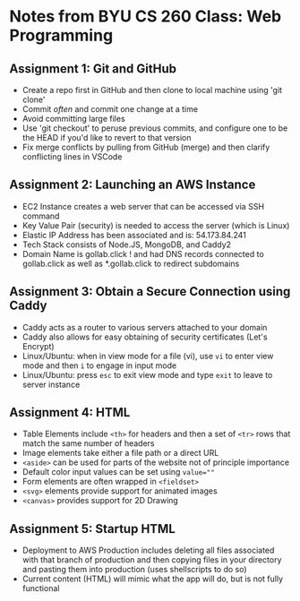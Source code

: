 # Notes from BYU CS 260 Class: Web Programming

## Assignment 1: Git and GitHub

- Create a repo first in GitHub and then clone to local machine using 'git clone'
- Commit *often* and commit one change at a time
- Avoid committing large files
- Use 'git checkout' to peruse previous commits, and configure one to be the HEAD if you'd like to revert to that version
- Fix merge conflicts by pulling from GitHub (merge) and then clarify conflicting lines in VSCode

## Assignment 2: Launching an AWS Instance

- EC2 Instance creates a web server that can be accessed via SSH command
- Key Value Pair (security) is needed to access the server (which is Linux)
- Elastic IP Address has been associated and is: 54.173.84.241
- Tech Stack consists of Node.JS, MongoDB, and Caddy2
- Domain Name is gollab.click ! and had DNS records connected to gollab.click as well as \*.gollab.click to redirect subdomains

## Assignment 3: Obtain a Secure Connection using Caddy

- Caddy acts as a router to various servers attached to your domain
- Caddy also allows for easy obtaining of security certificates (Let's Encrypt)
- Linux/Ubuntu: when in view mode for a file (vi), use `vi` to enter view mode and then `i` to engage in input mode
- Linux/Ubuntu: press `esc` to exit view mode and type `exit` to leave to server instance

## Assignment 4: HTML

- Table Elements include `<th>` for headers and then a set of `<tr>` rows that match the same number of headers
- Image elements take either a file path or a direct URL
- `<aside>` can be used for parts of the website not of principle importance
- Default color input values can be set using `value=""`
- Form elements are often wrapped in `<fieldset>`
- `<svg>` elements provide support for animated images
- `<canvas>` provides support for 2D Drawing

## Assignment 5: Startup HTML
- Deployment to AWS Production includes deleting all files associated with that branch of production and then copying files in your directory and pasting them into production (uses shellscripts to do so)
- Current content (HTML) will mimic what the app will do, but is not fully functional
